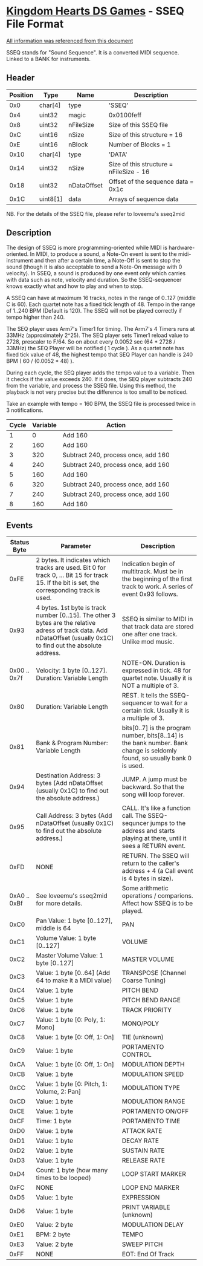 # [Kingdom Hearts DS Games](../../file-type.md) - SSEQ File Format

[All information was referenced from this document](http://www.feshrine.net/hacking/doc/nds-sdat.html)

SSEQ stands for "Sound Sequence". It is a converted MIDI sequence. Linked to a BANK for instruments.

## Header

| Position | Type | Name | Description 
|----------|------|------|------------
| 0x0 | char[4] | type | 'SSEQ'
| 0x4 | uint32 | magic | 0x0100feff
| 0x8 | uint32 | nFileSize | Size of this SSEQ file
| 0xC | uint16 | nSize | Size of this structure = 16
| 0xE | uint16 | nBlock | Number of Blocks = 1
| 0x10 | char[4] | type | 'DATA'
| 0x14 | uint32 | nSize | Size of this structure = nFileSize - 16
| 0x18 | uint32 | nDataOffset | Offset of the sequence data = 0x1c
| 0x1C | uint8[1] | data | Arrays of sequence data

NB. For the details of the SSEQ file, please refer to loveemu's sseq2mid

## Description

The design of SSEQ is more programming-oriented while MIDI is hardware-oriented. In MIDI, to produce a sound, a Note-On event is sent to the midi-instrument and then after a certain time, a Note-Off is sent to stop the sound (though it is also acceptable to send a Note-On message with 0 velocity). In SSEQ, a sound is produced by one event only which carries with data such as note, velocity and duration. So the SSEQ-sequencer knows exactly what and how to play and when to stop.

A SSEQ can have at maximum 16 tracks, notes in the range of 0..127 (middle C is 60). Each quartet note has a fixed tick length of 48. Tempo in the range of 1..240 BPM (Default is 120). The SSEQ will not be played correctly if tempo higher than 240.

The SEQ player uses Arm7's Timer1 for timing. The Arm7's 4 Timers runs at 33MHz (approximately 2^25). The SEQ player sets Timer1 reload value to 2728, prescaler to F/64. So on about every 0.0052 sec (64 * 2728 / 33MHz) the SEQ Player will be notified ( 1 cycle ). As a quartet note has fixed tick value of 48, the highest tempo that SEQ Player can handle is 240 BPM ( 60 / (0.0052 * 48) ).

During each cycle, the SEQ player adds the tempo value to a variable. Then it checks if the value exceeds 240. If it does, the SEQ player subtracts 240 from the variable, and process the SSEQ file. Using this method, the playback is not very precise but the difference is too small to be noticed.

Take an example with tempo = 160 BPM, the SSEQ file is processed twice in 3 notifications.

| Cycle | Variable | Action
|-------|----------|-------
| 1 | 0 | Add 160
| 2 | 160 | Add 160
| 3 | 320 | Subtract 240, process once, add 160
| 4 | 240	| Subtract 240, process once, add 160
| 5	| 160	| Add 160
| 6	| 320	| Subtract 240, process once, add 160
| 7	| 240	| Subtract 240, process once, add 160
| 8	| 160	| Add 160

## Events

| Status Byte	| Parameter	| Description
|-------------|-----------|------------
| 0xFE | 2 bytes. It indicates which tracks are used. Bit 0 for track 0, ... Bit 15 for track 15. If the bit is set, the corresponding track is used. | Indication begin of multitrack. Must be in the beginning of the first track to work. A series of event 0x93 follows.
| 0x93 | 4 bytes. 1st byte is track number [0..15]. The other 3 bytes are the relative adress of track data. Add nDataOffset (usually 0x1C) to find out the absolute address. | SSEQ is similar to MIDI in that track data are stored one after one track. Unlike mod music.
| 0x00 .. 0x7f | Velocity: 1 byte [0..127]. Duration: Variable Length | NOTE-ON. Duration is expressed in tick. 48 for quartet note. Usually it is NOT a multiple of 3.
| 0x80 | Duration: Variable Length | REST. It tells the SSEQ-sequencer to wait for a certain tick. Usually it is a multiple of 3.
| 0x81 | Bank & Program Number: Variable Length | bits[0..7] is the program number, bits[8..14] is the bank number. Bank change is seldomly found, so usually bank 0 is used.
| 0x94 | Destination Address: 3 bytes (Add nDataOffset (usually 0x1C) to find out the absolute address.) | JUMP. A jump must be backward. So that the song will loop forever.
| 0x95 | Call Address: 3 bytes (Add nDataOffset (usually 0x1C) to find out the absolute address.) | CALL. It's like a function call. The SSEQ-sequncer jumps to the address and starts playing at there, until it sees a RETURN event.
| 0xFD | NONE	| RETURN. The SSEQ will return to the caller's address + 4 (a Call event is 4 bytes in size).
| 0xA0 .. 0xBf | See loveemu's sseq2mid for more details.	| Some arithmetic operations / comparions. Affect how SSEQ is to be played.
| 0xC0 | Pan Value: 1 byte [0..127], middle is 64	| PAN
| 0xC1 | Volume Value: 1 byte [0..127] | VOLUME
| 0xC2 | Master Volume Value: 1 byte [0..127]	| MASTER VOLUME
| 0xC3 | Value: 1 byte [0..64] (Add 64 to make it a MIDI value) | TRANSPOSE (Channel Coarse Tuning)
| 0xC4 | Value: 1 byte | PITCH BEND
| 0xC5 | Value: 1 byte | PITCH BEND RANGE
| 0xC6 | Value: 1 byte | TRACK PRIORITY
| 0xC7 | Value: 1 byte [0: Poly, 1: Mono]	| MONO/POLY
| 0xC8 | Value: 1 byte [0: Off, 1: On] | TIE (unknown)
| 0xC9 | Value: 1 byte | PORTAMENTO CONTROL
| 0xCA | Value: 1 byte [0: Off, 1: On] | MODULATION DEPTH
| 0xCB | Value: 1 byte | MODULATION SPEED
| 0xCC | Value: 1 byte [0: Pitch, 1: Volume, 2: Pan] | MODULATION TYPE
| 0xCD | Value: 1 byte | MODULATION RANGE
| 0xCE | Value: 1 byte | PORTAMENTO ON/OFF
| 0xCF | Time: 1 byte	| PORTAMENTO TIME
| 0xD0 | Value: 1 byte | ATTACK RATE
| 0xD1 | Value: 1 byte | DECAY RATE
| 0xD2 | Value: 1 byte | SUSTAIN RATE
| 0xD3 | Value: 1 byte | RELEASE RATE
| 0xD4 | Count: 1 byte (how many times to be looped) | LOOP START MARKER
| 0xFC | NONE	| LOOP END MARKER
| 0xD5 | Value: 1 byte | EXPRESSION
| 0xD6 | Value: 1 byte | PRINT VARIABLE (unknown)
| 0xE0 | Value: 2 byte | MODULATION DELAY
| 0xE1 | BPM: 2 byte | TEMPO
| 0xE3 | Value: 2 byte | SWEEP PITCH
| 0xFF | NONE | EOT: End Of Track







